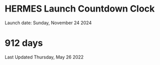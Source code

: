 # HERMES Launch Countdown Clock

Launch date: Sunday, November 24 2024
# 912 days

Last Updated Thursday, May 26 2022